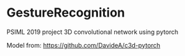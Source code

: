 # GestureRecognition
PSIML 2019 project
3D convolutional network using pytorch

Model from: https://github.com/DavideA/c3d-pytorch
